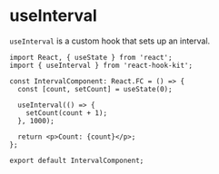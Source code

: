 # useInterval

`useInterval` is a custom hook that sets up an interval.

```tsx
import React, { useState } from 'react';
import { useInterval } from 'react-hook-kit';

const IntervalComponent: React.FC = () => {
  const [count, setCount] = useState(0);

  useInterval(() => {
    setCount(count + 1);
  }, 1000);

  return <p>Count: {count}</p>;
};

export default IntervalComponent;
```
